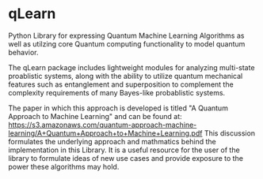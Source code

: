 # qLearn
Python Library for expressing Quantum Machine Learning Algorithms as well as utilzing core Quantum computing functionality to model quantum behavior.

The qLearn package includes lightweight modules for analyzing multi-state proablistic systems, along with the ability to utilize quantum mechanical features such as entanglement and superposition to complement the complexity requirements of many Bayes-like probablistic systems.

The paper in which this approach is developed is titled "A Quantum Approach to Machine Learning" and can be found at: https://s3.amazonaws.com/quantum-approach-machine-learning/A+Quantum+Approach+to+Machine+Learning.pdf
This discussion formulates the underlying approach and mathmatics behind the implementation in this Library. It is a useful resource for the user of the library to formulate ideas of new use cases and provide exposure to the power these algorithms may hold.
